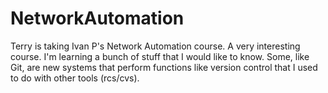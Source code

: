 # NetworkAutomation
Terry is taking Ivan P's Network Automation course.
A very interesting course. I'm learning a bunch of stuff that I would like to know. Some, like Git, are new systems that perform functions like version control that I used to do with other tools (rcs/cvs).

